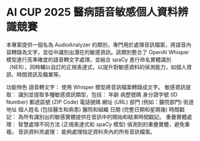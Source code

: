 # AI CUP 2025 醫病語音敏感個人資料辨識競賽
本專案提供一個名為 AudioAnalyzer 的類別，專門用於處理音訊檔案，將語音內容轉錄為文字，並從中識別出潛在的敏感資訊。該類別整合了 OpenAI Whisper 模型進行高準確度的語音轉文字處理，並結合 spaCy 進行命名實體識別（NER），同時輔以自訂的正規表達式，以提升對敏感資料的偵測能力，如個人資訊、時間資訊及職業等。

功能特色
語音轉文字： 使用 Whisper 模型將音訊檔案轉錄成文字。
敏感資訊提取： 識別並提取多種敏感資訊類型，包括：
年齡
病歷號碼
身分證字號 (ID Number)
郵遞區號 (ZIP Code)
電話號碼
網址 (URL)
部門 (例如：醫院部門)
街道地址
個人姓名 (包括醫生和病患)
醫院和組織
日期 (完整日期和星期幾)
時間戳記： 為所有識別出的敏感實體提供在音訊中的開始和結束時間戳記。
重疊實體處理： 智慧處理不同方法 (正規表達式和 spaCy 模型) 偵測到的重疊實體，避免重複。
音訊資料夾處理： 能夠處理指定資料夾內的所有音訊檔案。

